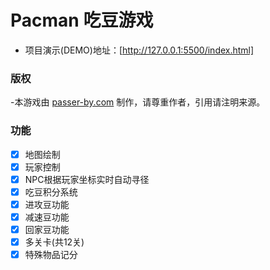 # Pacman 吃豆游戏

- 项目演示(DEMO)地址：[http://127.0.0.1:5500/index.html]

### 版权
-本游戏由 [passer-by.com](https://passer-by.com/) 制作，请尊重作者，引用请注明来源。

### 功能

- [x] 地图绘制
- [x] 玩家控制
- [x] NPC根据玩家坐标实时自动寻径
- [x] 吃豆积分系统
- [x] 进攻豆功能
- [x] 减速豆功能
- [x] 回家豆功能  
- [x] 多关卡(共12关)
- [x] 特殊物品记分
